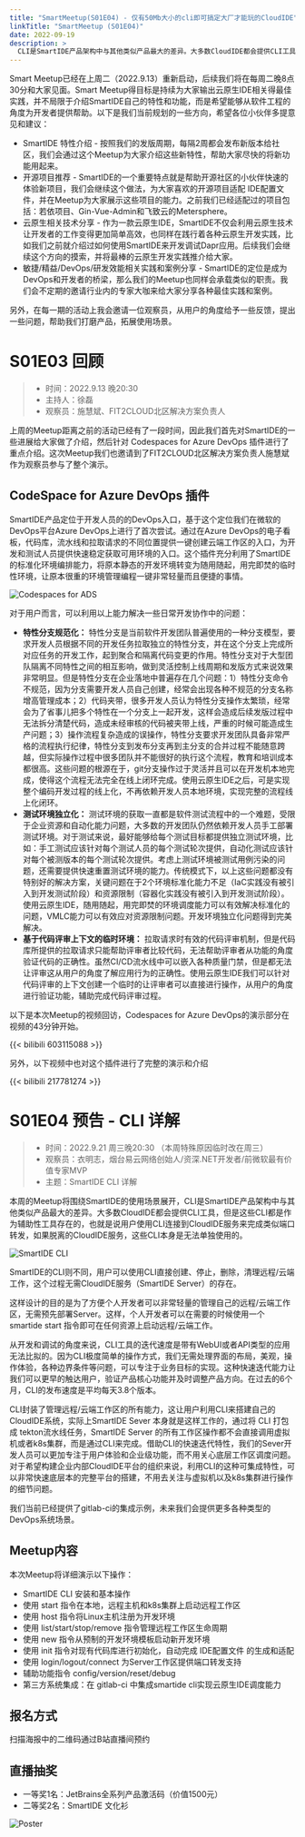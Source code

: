 ```yaml
---
title: "SmartMeetup(S01E04) - 仅有50Mb大小的cli即可搞定大厂才能玩的CloudIDE"
linkTitle: "SmartMeetup (S01E04)"
date: 2022-09-19
description: >
  CLI是SmartIDE产品架构中与其他类似产品最大的差异。大多数CloudIDE都会提供CLI工具，但是这些CLI都是作为辅助性工具存在的，也就是说用户使用CLI连接到CloudIDE服务来完成类似端口转发，如果脱离的CloudIDE服务，这些CLI本身是无法单独使用的。
---
```


Smart Meetup已经在上周二（2022.9.13）重新启动，后续我们将在每周二晚8点30分和大家见面。Smart Meetup得目标是持续为大家输出云原生IDE相关得最佳实践，并不局限于介绍SmartIDE自己的特性和功能，而是希望能够从软件工程的角度为开发者提供帮助。以下是我们当前规划的一些方向，希望各位小伙伴多提意见和建议：

- SmartIDE 特性介绍 - 按照我们的发版周期，每隔2周都会发布新版本给社区，我们会通过这个Meetup为大家介绍这些新特性，帮助大家尽快的将新功能用起来。
- 开源项目推荐 - SmartIDE的一个重要特点就是帮助开源社区的小伙伴快速的体验新项目，我们会继续这个做法，为大家喜欢的开源项目适配 IDE配置文件，并在Meetup为大家展示这些项目的能力。之前我们已经适配过的项目包括：若依项目、Gin-Vue-Admin和飞致云的Metersphere。
- 云原生相关技术分享 - 作为一款云原生IDE，SmartIDE不仅会利用云原生技术让开发者的工作变得更加简单高效，也同样在践行着各种云原生开发实践，比如我们之前就介绍过如何使用SmartIDE来开发调试Dapr应用。后续我们会继续这个方向的摸索，并将最棒的云原生开发实践推介给大家。
- 敏捷/精益/DevOps/研发效能相关实践和案例分享 - SmartIDE的定位是成为DevOps和开发者的桥梁，那么我们的Meetup也同样会承载类似的职责。我们会不定期的邀请行业内的专家大咖来给大家分享各种最佳实践和案例。

另外，在每一期的活动上我会邀请一位观察员，从用户的角度给予一些反馈，提出一些问题，帮助我们打磨产品，拓展使用场景。

# S01E03 回顾

> - 时间：2022.9.13 晚20:30 
> - 主持人：徐磊
> - 观察员：施慧斌、FIT2CLOUD北区解决方案负责人

上周的Meetup距离之前的活动已经有了一段时间，因此我们首先对SmartIDE的一些进展给大家做了介绍，然后针对 Codespaces for Azure DevOps 插件进行了重点介绍。这次Meetup我们也邀请到了FIT2CLOUD北区解决方案负责人施慧斌作为观察员参与了整个演示。

## CodeSpace for Azure DevOps 插件

SmartIDE产品定位于开发人员的的DevOps入口，基于这个定位我们在微软的DevOps平台Azure DevOps上进行了首次尝试。通过在Azure DevOps的电子看板，代码库，流水线和拉取请求的不同位置提供一键创建云端工作区的入口，为开发和测试人员提供快速稳定获取可用环境的入口。这个插件充分利用了SmartIDE的标准化环境编排能力，将原本静态的开发环境转变为随用随起，用完即焚的临时性环境，让原本很重的环境管理编程一键非常轻量而且便捷的事情。

![Codespaces for ADS](images/ads-codespaces.PNG)

对于用户而言，可以利用以上能力解决一些日常开发协作中的问题：

- **特性分支规范化：** 特性分支是当前软件开发团队普遍使用的一种分支模型，要求开发人员根据不同的开发任务拉取独立的特性分支，并在这个分支上完成所对应任务的开发工作，起到聚合和隔离代码变更的作用。特性分支对于大型团队隔离不同特性之间的相互影响，做到灵活控制上线周期和发版方式来说效果非常明显。但是特性分支在企业落地中普遍存在几个问题：1）特性分支命令不规范，因为分支需要开发人员自己创建，经常会出现各种不规范的分支名称增高管理成本；2）代码夹带，很多开发人员认为特性分支操作太繁琐，经常会为了省事儿把多个特性在一个分支上一起开发，这样会造成后续发版过程中无法拆分清楚代码，造成未经审核的代码被夹带上线，严重的时候可能造成生产问题；3）操作流程复杂造成的误操作，特性分支要求开发团队具备非常严格的流程执行纪律，特性分支到发布分支再到主分支的合并过程不能随意跨越，但实际操作过程中很多团队并不能很好的执行这个流程，教育和培训成本都很高。这些问题的根源在于，git分支操作过于灵活并且可以在开发机本地完成，使得这个流程无法完全在线上闭环完成。使用云原生IDE之后，可是实现整个编码开发过程的线上化，不再依赖开发人员本地环境，实现完整的流程线上化闭环。
- **测试环境独立化：** 测试环境的获取一直都是软件测试流程中的一个难题，受限于企业资源和自动化能力问题，大多数的开发团队仍然依赖开发人员手工部署测试环境。对于测试来说，最好能够给每个测试目标都提供独立测试环境，比如：手工测试应该针对每个测试人员的每个测试轮次提供，自动化测试应该针对每个被测版本的每个测试轮次提供。考虑上测试环境被测试用例污染的问题，还需要提供快速重置测试环境的能力。传统模式下，以上这些问题都没有特别好的解决方案，关键问题在于2个环境标准化能力不足（IaC实践没有被引入到开发测试阶段）和资源限制（容器化实践没有被引入到开发测试阶段）。使用云原生IDE，随用随起，用完即焚的环境调度能力可以有效解决标准化的问题，VMLC能力可以有效应对资源限制问题。开发环境独立化问题得到完美解决。
- **基于代码评审上下文的临时环境：** 拉取请求时有效的代码评审机制，但是代码库所提供的拉取请求只能帮助评审者比较代码，无法帮助评审者从功能的角度验证代码的正确性。虽然CI/CD流水线中可以嵌入各种质量门禁，但是都无法让评审这从用户的角度了解应用行为的正确性。使用云原生IDE我们可以针对代码评审的上下文创建一个临时的让评审者可以直接进行操作，从用户的角度进行验证功能，辅助完成代码评审过程。

以下是本次Meetup的视频回访，Codespaces for Azure DevOps的演示部分在视频的43分钟开始。

{{< bilibili 603115088 >}}

另外，以下视频中也对这个插件进行了完整的演示和介绍

{{< bilibili 217781274 >}}


# S01E04 预告 - CLI 详解

> - 时间：2022.9.21 周三晚20:30 （本周特殊原因临时改在周三）
> - 观察员：衣明志，烟台易云网络创始人/资深.NET开发者/前微软最有价值专家MVP
> - 主题：SmartIDE CLI 详解

本周的Meetup将围绕SmartIDE的使用场景展开，CLI是SmartIDE产品架构中与其他类似产品最大的差异。大多数CloudIDE都会提供CLI工具，但是这些CLI都是作为辅助性工具存在的，也就是说用户使用CLI连接到CloudIDE服务来完成类似端口转发，如果脱离的CloudIDE服务，这些CLI本身是无法单独使用的。

![SmartIDE CLI](images/smartide-cli.png)

SmartIDE的CLI则不同，用户可以使用CLI直接创建、停止，删除，清理远程/云端工作，这个过程无需CloudIDE服务（SmartIDE Server）的存在。

这样设计的目的是为了方便个人开发者可以非常轻量的管理自己的远程/云端工作区，无需预先部署Server。这样，个人开发者可以在需要的时候使用一个 smartide start 指令即可在任何资源上启动远程/云端工作。

从开发和调试的角度来说，CLI工具的迭代速度是带有WebUI或者API类型的应用无法比拟的。因为CLI极度简单的操作方式，我们无需处理界面的布局，美观，操作体验，各种边界条件等问题，可以专注于业务目标的实现。这种快速迭代能力让我们可以更早的触达用户，验证产品核心功能并及时调整产品方向。在过去的6个月，CLI的发布速度是平均每天3.8个版本。

CLI封装了管理远程/云端工作区的所有能力，这让用户利用CLI来搭建自己的CloudIDE系统，实际上SmartIDE Sever 本身就是这样工作的，通过将 CLI 打包成 tekton流水线任务，SmartIDE Server 的所有工作区操作都不会直接调用虚拟机或者k8s集群，而是通过CLI来完成。借助CLI的快速迭代特性，我们的Sever开发人员可以更加专注于用户体验和企业级功能，而不用关心底层工作区调度问题。
对于希望构建企业内部CloudIDE平台的组织来说，利用CLI的这种可集成特性，可以非常快速底层本的完整平台的搭建，不用去关注与虚拟机以及k8s集群进行操作的细节问题。

我们当前已经提供了gitlab-ci的集成示例，未来我们会提供更多各种类型的DevOps系统场景。

## Meetup内容

本次Meetup将详细演示以下操作：

- SmartIDE CLI 安装和基本操作
- 使用 start 指令在本地，远程主机和k8s集群上启动远程工作区
- 使用 host 指令将Linux主机注册为开发环境
- 使用 list/start/stop/remove 指令管理远程工作区生命周期
- 使用 new 指令从预制的开发环境模板启动新开发环境
- 使用 init 指令对现有代码库进行初始化，自动完成 IDE配置文件 的生成和适配
- 使用 login/logout/connect 为Server工作区提供端口转发支持
- 辅助功能指令 config/version/reset/debug
- 第三方系统集成：在 gitlab-ci 中集成smartide cli实现云原生IDE调度能力

## 报名方式

扫描海报中的二维码通过B站直播间预约

## 直播抽奖

- 一等奖1名：JetBrains全系列产品激活码（价值1500元）
- 二等奖2名：SmartIDE 文化衫

![Poster](images/meetup-s01e04.png)

